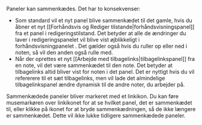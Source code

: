 Paneler kan sammenkædes. Det har to konsekvenser:

- Som standard vil et nyt panel blive sammenkædet til det gamle, hvis du åbner et nyt [[Forhåndsvis og Rediger tilstande|forhåndsvisningspanel]] fra et panel i redigeringstilstand. Det betyder at alle de ændringer du laver i redigeringspanelet vil blive vist øjblikkeligt i forhåndsvisningpanelet . Det gælder også hvis du ruller op eller ned i noten, så vil den anden også rulle med.
- Når der oprettes et nyt [[Arbejde med tilbagelinks|tilbagelinkspanel]] fra en note, vil det være sammenkædet til den note. Det betyder at tilbagelinks altid bliver vist for noten i det panel. Det er nyttigt hvis du vil refererere til et sæt tilbagelinks, men vil lade det almindelige tilbagelinkspanel ændre dynamisk til de andre noter, du arbejder på.

Sammenkædede paneler bliver markeret med et linkikon. Du kan føre musemarkøren over linkikonet for at se hvilket panel, det er sammenkædet til, eller klikke på ikonet for at bryde sammenkædningen, så de ikke længere er sammenkædet. Dette vil ikke lukke tidligere sammenkædede paneler.
